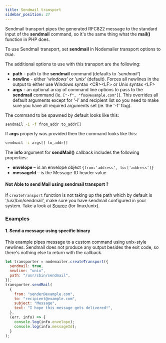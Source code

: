 ```yaml
---
title: Sendmail transport
sidebar_position: 27
---
```


Sendmail transport pipes the generated RFC822 message to the standard input of the **sendmail** command, so it's the same thing what the **mail()** function in PHP does.

To use Sendmail transport, set **sendmail** in Nodemailer transport options to _true_.

The additional options to use with this transport are the following:

- **path** - path to the **sendmail** command (defaults to _'sendmail'_)
- **newline** - either _'windows'_ or _'unix'_ (default). Forces all newlines in the output to either use Windows syntax &lt;CR&gt;&lt;LF&gt; or Unix syntax &lt;LF&gt;
- **args** - an optional array of command line options to pass to the **sendmail** command (ie. `["-f", "foo@example.com"]`). This overrides all default arguments except for _'-i'_ and recipient list so you need to make sure you have all required arguments set (ie. the '-f' flag).

The command to be spawned by default looks like this:

```sh
sendmail -i -f from_addr to_addr[]
```

If **args** property was provided then the command looks like this:

```sh
sendmail -i args[] to_addr[]
```

The **info** argument for **sendMail()** callback includes the following properties:

- **envelope** – is an envelope object `{from:'address', to:['address']}`
- **messageId** – is the Message-ID header value

#### Not Able to send Mail using sendmail transport ?

If `createTransport` function is not taking up the path which by default is '/usr/bin/sendmail', make sure you have sendmail configured in your system. Take a look at [Source](https://www.computerhope.com/unix/usendmai.htm) (for linux/unix).

### Examples

#### 1\. Send a message using specific binary

This example pipes message to a custom command using unix-style newlines. Sendmail does not produce any output besides the exit code, so there's nothing else to return with the callback.

```javascript
let transporter = nodemailer.createTransport({
  sendmail: true,
  newline: "unix",
  path: "/usr/sbin/sendmail",
});
transporter.sendMail(
  {
    from: "sender@example.com",
    to: "recipient@example.com",
    subject: "Message",
    text: "I hope this message gets delivered!",
  },
  (err, info) => {
    console.log(info.envelope);
    console.log(info.messageId);
  }
);
```
